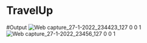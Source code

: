 # TravelUp
#Output
![Web capture_27-1-2022_234423_127 0 0 1](https://user-images.githubusercontent.com/91795972/151419465-19496715-4760-45be-93e0-c48e3015d702.jpeg)
![Web capture_27-1-2022_23456_127 0 0 1](https://user-images.githubusercontent.com/91795972/151419480-7f56a6f1-81a1-41b7-b693-1904aa510b5d.jpeg)
